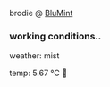 brodie @ [BluMint](https://www.linkedin.com/company/blumint-io/)

<!--weather_start-->
### working conditions..

weather: mist 

temp: 5.67 °C 🧥

<!--weather_end-->
